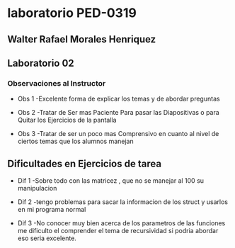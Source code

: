 # laboratorio PED-0319

## Walter Rafael Morales Henriquez

## Laboratorio 02

### Observaciones al Instructor 

* Obs 1
-Excelente forma de explicar los temas y de abordar preguntas

* Obs 2
-Tratar de Ser mas Paciente Para pasar las Diapositivas o para Quitar los Ejercicios de la pantalla

* Obs 3
-Tratar de ser un poco mas Comprensivo en cuanto al nivel de ciertos temas que los alumnos manejan

## Dificultades en Ejercicios de tarea

* Dif 1
-Sobre todo con las matricez , que no se manejar al 100 su manipulacion

* Dif 2
-tengo problemas para sacar la informacion de los struct y usarlos en mi programa normal

* Dif 3
-No conocer muy bien acerca de los parametros de las funciones me dificulto el comprender el tema de recursividad
si podria abordar eso seria excelente.